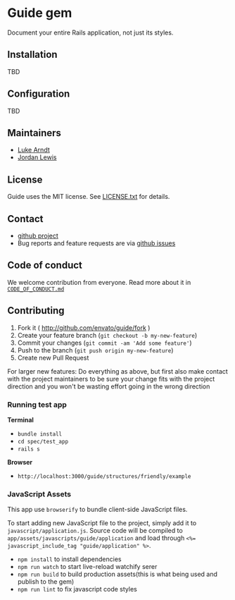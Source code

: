 # Guide gem
Document your entire Rails application, not just its styles.

## Installation
TBD

## Configuration
TBD

## Maintainers

- [Luke Arndt](https://github.com/lukearndt)
- [Jordan Lewis](https://github.com/jordanlewiz)

## License

Guide uses the MIT license. See [LICENSE.txt](https://github.com/envato/guide/blob/master/LICENSE.txt) for details.

## Contact

- [github project](https://github.com/envato/guide)
- Bug reports and feature requests are via [github issues](https://github.com/envato/guide/issues)

## Code of conduct

We welcome contribution from everyone. Read more about it in
[`CODE_OF_CONDUCT.md`](https://github.com/envato/guide/blob/master/CODE_OF_CONDUCT.md)

## Contributing

1. Fork it ( http://github.com/envato/guide/fork )
2. Create your feature branch (`git checkout -b my-new-feature`)
3. Commit your changes (`git commit -am 'Add some feature'`)
4. Push to the branch (`git push origin my-new-feature`)
5. Create new Pull Request

For larger new features: Do everything as above, but first also make contact with the project maintainers to be sure your change fits with the project direction and you won't be wasting effort going in the wrong direction

### Running test app
**Terminal**
- `bundle install`
- `cd spec/test_app`
- `rails s`

**Browser**
- `http://localhost:3000/guide/structures/friendly/example`

### JavaScript Assets

This app use `browserify` to bundle client-side JavaScript files.

To start adding new JavaScript file to the project, simply add it to `javascript/application.js`. Source code will be compiled to `app/assets/javascripts/guide/application` and load through `<%= javascript_include_tag "guide/application" %>`.

* `npm install` to install dependencies
* `npm run watch` to start live-reload watchify serer
* `npm run build` to build production assets(this is what being used and publish to the gem)
* `npm run lint` to fix javascript code styles
